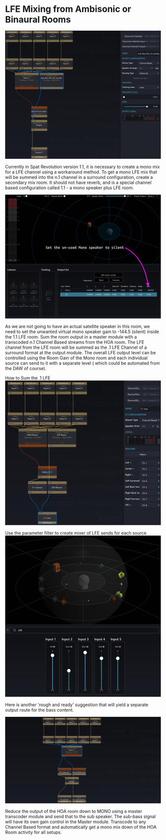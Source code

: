 # LFE Mixing from Ambisonic or Binaural Rooms

![](include/SpatRevolution_UserGuide_-358.jpg)

Currently in Spat Revolution version 1.1, it is necessary to create a mono mix for a
LFE channel using a workaround method. To get a mono LFE mix that will be
summed into the n.1 channel in a surround configuration, create a secondary mix
room. It should not have reverb, and is a special channel based configuration
called 1.1 - a mono speaker plus LFE room.


![](include/SpatRevolution_UserGuide_-360.jpg)

As we are not going to have an actual satellite speaker in this room, we need to set
the unwanted virtual mono speaker gain to -144.5 (silent) inside the 1.1 LFE room.
Sum the room output in a master module with a transcoded _n.1_ Channel Based
streams from the HOA room. The LFE channel from the LFE room will be summed as
the .1 LFE Channel of a surround format at the output module. The overall LFE
output level can be controlled using the Room Gain of the Mono room and each
individual source can send to it with a separate level ( which could be automated
from the DAW of course).



How to Sum the .1 LFE
![](include/SpatRevolution_UserGuide_-362.jpg)


Use the parameter filter to create mixer of LFE sends for each source
![](include/SpatRevolution_UserGuide_-364.jpg)


Here is another 'rough and ready' suggestion that will yield a separate output route
for the bass content.

![](include/SpatRevolution_UserGuide_-366.jpg)

Reduce the output of the HOA room down to MONO using a master transcoder
module and send that to the sub speaker. The sub-bass signal will have its own
gain control in the Master module. Transcode to any Channel Based format and automatically get a mono mix down of the HOA Room activity for all setups.
